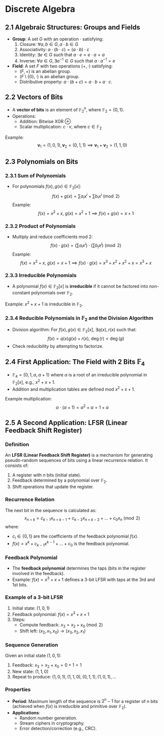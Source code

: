 # Discrete Algebra

## 2.1 Algebraic Structures: Groups and Fields
- **Group**: A set $G$ with an operation $\cdot$ satisfying:
  1. Closure: $\forall a, b \in G, a \cdot b \in G$
  2. Associativity: $a \cdot (b \cdot c) = (a \cdot b) \cdot c$
  3. Identity: $\exists e \in G$ such that $a \cdot e = e \cdot a = a$
  4. Inverse: $\forall a \in G, \exists a^{-1} \in G$ such that $a \cdot a^{-1} = e$
- **Field**: A set $F$ with two operations $(+, \cdot)$ satisfying:
  - $(F, +)$ is an abelian group.
  - $(F \setminus \{0\}, \cdot)$ is an abelian group.
  - Distributive property: $a \cdot (b + c) = a \cdot b + a \cdot c$.

## 2.2 Vectors of Bits
- A **vector of bits** is an element of $\mathbb{F}_2^n$, where $\mathbb{F}_2 = \{0, 1\}$.
- Operations:
  - Addition: Bitwise XOR $\oplus$
  - Scalar multiplication: $c \cdot v$, where $c \in \mathbb{F}_2$

Example:
$$
\mathbf{v}_1 = (1, 0, 1), \mathbf{v}_2 = (0, 1, 1) \implies \mathbf{v}_1 + \mathbf{v}_2 = (1, 1, 0)
$$

## 2.3 Polynomials on Bits
### 2.3.1 Sum of Polynomials
- For polynomials $f(x), g(x) \in \mathbb{F}_2[x]$:
$$
f(x) + g(x) = \sum a_i x^i + \sum b_i x^i \pmod{2}
$$
Example:
$$
f(x) = x^2 + x, \ g(x) = x^2 + 1 \implies f(x) + g(x) = x + 1
$$

### 2.3.2 Product of Polynomials
- Multiply and reduce coefficients mod 2:
$$
f(x) \cdot g(x) = \left( \sum a_i x^i \right) \cdot \left( \sum b_j x^j \right) \pmod{2}
$$
Example:
$$
f(x) = x^2 + x, \ g(x) = x + 1 \implies f(x) \cdot g(x) = x^3 + x^2 + x^2 + x = x^3 + x
$$

### 2.3.3 Irreducible Polynomials
- A polynomial $f(x) \in \mathbb{F}_2[x]$ is **irreducible** if it cannot be factored into non-constant polynomials over $\mathbb{F}_2$.

Example: $x^2 + x + 1$ is irreducible in $\mathbb{F}_2$.

### 2.3.4 Reducible Polynomials in $\mathbb{F}_2$ and the Division Algorithm
- Division algorithm: For $f(x), g(x) \in \mathbb{F}_2[x]$, $\exists q(x), r(x)$ such that:
$$
f(x) = q(x) g(x) + r(x), \ \deg(r) < \deg(g)
$$
- Check reducibility by attempting to factorize.

## 2.4 First Application: The Field with 2 Bits $\mathbb{F}_4$
- $\mathbb{F}_4 = \{0, 1, \alpha, \alpha+1\}$ where $\alpha$ is a root of an irreducible polynomial in $\mathbb{F}_2[x]$, e.g., $x^2 + x + 1$.
- Addition and multiplication tables are defined mod $x^2 + x + 1$.

Example multiplication:
$$
\alpha \cdot (\alpha + 1) = \alpha^2 + \alpha = 1 + \alpha
$$

## 2.5 A Second Application: LFSR (Linear Feedback Shift Register)

### Definition
An **LFSR (Linear Feedback Shift Register)** is a mechanism for generating pseudo-random sequences of bits using a linear recurrence relation. It consists of:
1. A register with $n$ bits (initial state).
2. Feedback determined by a polynomial over $\mathbb{F}_2$.
3. Shift operations that update the register.

### Recurrence Relation
The next bit in the sequence is calculated as:
$$
x_{n+k} = c_{k-1} x_{n+k-1} + c_{k-2} x_{n+k-2} + \dots + c_0 x_n \pmod{2}
$$
where:
- $c_i \in \{0, 1\}$ are the coefficients of the feedback polynomial $f(x)$.
- $f(x) = x^k + c_{k-1}x^{k-1} + \dots + c_0$ is the feedback polynomial.

### Feedback Polynomial
- The **feedback polynomial** determines the taps (bits in the register involved in the feedback).
- Example: $f(x) = x^3 + x + 1$ defines a 3-bit LFSR with taps at the 3rd and 1st bits.

### Example of a 3-bit LFSR
1. Initial state: $(1, 0, 1)$
2. Feedback polynomial: $f(x) = x^3 + x + 1$
3. Steps:
   - Compute feedback: $x_3 = x_2 + x_0 \pmod{2}$
   - Shift left: $(x_2, x_1, x_0) \to (x_3, x_2, x_1)$

### Sequence Generation
Given an initial state $(1, 0, 1)$:
1. Feedback: $x_3 = x_2 + x_0 = 0 + 1 = 1$
2. New state: $(1, 1, 0)$
3. Repeat to produce: $(1, 0, 1), (1, 1, 0), (0, 1, 1), (1, 0, 1), \dots$

### Properties
- **Period**: Maximum length of the sequence is $2^n - 1$ for a register of $n$ bits (achieved when $f(x)$ is irreducible and primitive over $\mathbb{F}_2$).
- **Applications**:
  - Random number generation.
  - Stream ciphers in cryptography.
  - Error detection/correction (e.g., CRC).
